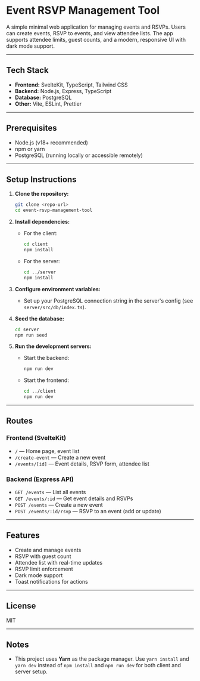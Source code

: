 # Event RSVP Management Tool

A simple minimal web application for managing events and RSVPs. Users can create events, RSVP to events, and view attendee lists. The app supports attendee limits, guest counts, and a modern, responsive UI with dark mode support.

---

## Tech Stack

- **Frontend:** SvelteKit, TypeScript, Tailwind CSS
- **Backend:** Node.js, Express, TypeScript
- **Database:** PostgreSQL
- **Other:** Vite, ESLint, Prettier

---

## Prerequisites

- Node.js (v18+ recommended)
- npm or yarn
- PostgreSQL (running locally or accessible remotely)

---

## Setup Instructions

1. **Clone the repository:**
   ```bash
   git clone <repo-url>
   cd event-rsvp-management-tool
   ```

2. **Install dependencies:**
   - For the client:
     ```bash
     cd client
     npm install
     ```
   - For the server:
     ```bash
     cd ../server
     npm install
     ```

3. **Configure environment variables:**
   - Set up your PostgreSQL connection string in the server's config (see `server/src/db/index.ts`).

4. **Seed the database:**
   ```bash
   cd server
   npm run seed
   ```

5. **Run the development servers:**
   - Start the backend:
     ```bash
     npm run dev
     ```
   - Start the frontend:
     ```bash
     cd ../client
     npm run dev
     ```

---

## Routes

### Frontend (SvelteKit)

- `/` — Home page, event list
- `/create-event` — Create a new event
- `/events/[id]` — Event details, RSVP form, attendee list

### Backend (Express API)

- `GET /events` — List all events
- `GET /events/:id` — Get event details and RSVPs
- `POST /events` — Create a new event
- `POST /events/:id/rsvp` — RSVP to an event (add or update)

---

## Features

- Create and manage events
- RSVP with guest count
- Attendee list with real-time updates
- RSVP limit enforcement
- Dark mode support
- Toast notifications for actions

---

## License

MIT

---

## Notes

- This project uses **Yarn** as the package manager. Use `yarn install` and `yarn dev` instead of `npm install` and `npm run dev` for both client and server setup.
